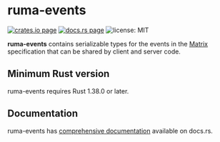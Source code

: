 # ruma-events

[![crates.io page](https://img.shields.io/crates/v/ruma-events.svg)](https://crates.io/crates/ruma-events)
[![docs.rs page](https://docs.rs/ruma-events/badge.svg)](https://docs.rs/ruma-events/)
![license: MIT](https://img.shields.io/crates/l/ruma-events.svg)

**ruma-events** contains serializable types for the events in the [Matrix](https://matrix.org/) specification that can be shared by client and server code.

## Minimum Rust version

ruma-events requires Rust 1.38.0 or later.

## Documentation

ruma-events has [comprehensive documentation](https://docs.rs/ruma-events) available on docs.rs.
